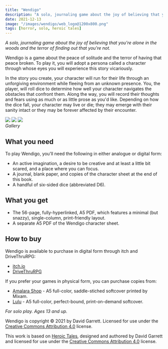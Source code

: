 ```yaml
---
title: "Wendigo"
description: "A solo, journaling game about the joy of believing that you're alone in the woods and the terror of finding out that you're not."
date: 2021-12-13
image: "/images/wendigo/web_logo@1200x800.png"
tags: [horror, solo, heroic tales]
---
```


*A solo, journaling game about the joy of believing that you're alone in the woods and the terror of finding out that you're not.*

Wendigo is a game about the peace of solitude and the terror of having that peace broken. To play it, you will adopt a persona called a character through whose eyes you will experience this story vicariously.

In the story you create, your character will run for their life through an unforgiving environment while fleeing from an unknown presence. You, the player, will roll dice to determine how well your character navigates the obstacles that confront them. Along the way, you will record their thoughts and fears using as much or as little prose as you'd like. Depending on how the dice fall, your character may live or die; they may emerge with their sanity intact or they may be forever affected by their encounter.

<div class="gallery-box">
    <div class="gallery">
        <img src="/images/wendigo/A5_mockup.png">
        <img src="/images/wendigo/screenshot_1.png">
        <img src="/images/wendigo/Screenshot_2.png">
    </div>
    <em>Gallery</em>
</div>

## What you need

To play Wendigo, you’ll need the following in either analogue or digital form:

- An active imagination, a desire to be creative and at least a little bit scared, and a place where you can focus.
- A journal, blank paper, and copies of the character sheet at the end of this book.
- A handful of six-sided dice (abbreviated D6).

## What you get

- The 56-page, fully-hyperlinked, A5 PDF, which features a minimal (but snazzy), single-column, print-friendly layout.
- A separate A5 PDF of the Wendigo character sheet.

## How to buy

Wendigo is available to purchase in digital form through itch and DriveThruRPG:

- [itch.io](https://carpedavid.itch.io/wendigo)
- [DriveThruRPG](https://www.drivethrurpg.com/product/380419/Wendigo)

If you prefer your games in physical form, you can purchase copies from:

- [Amalara Shop](https://shop.amalara.com/product/wendigo) - A5 full-color, saddle-stiched softcover printed by Mixam.
- [Lulu](https://www.lulu.com/en/us/shop/david-garrett/wendigo/paperback/product-evr46g.html) - A5 full-color, perfect-bound, print-on-demand softcover.

*For solo play. Ages 13 and up.*

Wendigo is copyright © 2021 by David Garrett. Licensed for use under the [Creative Commons Attribution 4.0](https://creativecommons.org/licenses/by/4.0/) license.

This work is based on [Heroic Tales](/games/heroic-tales/), designed and authored by David Garrett and licensed for use under the [Creative Commons Attribution 4.0](https://creativecommons.org/licenses/by/4.0/) license.
